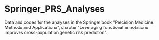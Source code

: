 # Springer_PRS_Analyses
Data and codes for the analyses in the Springer book "Precision Medicine: Methods and Applications", chapter "Leveraging functional annotations improves cross-population genetic risk prediction".
